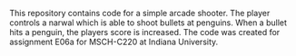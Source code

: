 This repository contains code for a simple arcade shooter. The player controls a narwal which is able to shoot bullets at penguins. When a bullet hits a penguin, the players score is increased. The code was created for assignment E06a for MSCH-C220 at Indiana University.